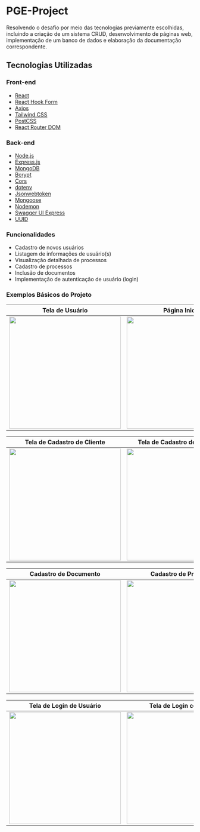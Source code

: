 # PGE-Project
Resolvendo o desafio por meio das tecnologias previamente escolhidas, incluindo a criação de um sistema CRUD, desenvolvimento de páginas web, implementação de um banco de dados e elaboração da documentação correspondente.

## Tecnologias Utilizadas

### Front-end

- [React](https://reactjs.org/)
- [React Hook Form](https://react-hook-form.com/)
- [Axios](https://axios-http.com/)
- [Tailwind CSS](https://tailwindcss.com/)
- [PostCSS](https://postcss.org/)
- [React Router DOM](https://reactrouter.com/)

### Back-end

- [Node.js](https://nodejs.org/)
- [Express.js](https://expressjs.com/)
- [MongoDB](https://www.mongodb.com/)
- [Bcrypt](https://www.npmjs.com/package/bcrypt)
- [Cors](https://www.npmjs.com/package/cors)
- [dotenv](https://www.npmjs.com/package/dotenv)
- [Jsonwebtoken](https://www.npmjs.com/package/jsonwebtoken)
- [Mongoose](https://mongoosejs.com/)
- [Nodemon](https://nodemon.io/)
- [Swagger UI Express](https://www.npmjs.com/package/swagger-ui-express)
- [UUID](https://www.npmjs.com/package/uuid)

### Funcionalidades

- Cadastro de novos usuários
- Listagem de informações de usuário(s)
- Visualização detalhada de processos
- Cadastro de processos
- Inclusão de documentos
- Implementação de autenticação de usuário (login)

### Exemplos Básicos do Projeto

| Tela de Usuário  | Página Inicial   |
|------------------------|------------------------|
| <img src="https://github.com/Uneto47/PGE-Project/assets/87950587/d7ed7c4f-8698-43b9-a473-6ddd03aae727" width="300"> | <img src="https://github.com/Uneto47/PGE-Project/assets/87950587/152fc0b7-b0fb-40ac-b3b2-7632e086ef52" width="300"> |

| Tela de Cadastro de Cliente  | Tela de Cadastro de Advogado  |
|-------------------------------------|-------------------------------|
| <img src="https://github.com/Uneto47/PGE-Project/assets/87950587/a1aa0b95-c668-4ae5-a5da-4f3226c536f4" width="300"> | <img src="https://github.com/Uneto47/PGE-Project/assets/87950587/aa715cfb-98f2-4bd8-b04b-89dbdc06ae99" width="300">  |

|   Cadastro de Documento  | Cadastro de Processo  |
|------------------------------|-----------------------------|
|   <img src="https://github.com/Uneto47/PGE-Project/assets/87950587/2281662c-3bd1-44fd-b026-b3d8d9e12c58" width="300"> | <img src="https://github.com/Uneto47/PGE-Project/assets/87950587/b21a7e73-cfb6-4f37-a891-44c0be23aabe" width="300"> |

| Tela de Login de Usuário  |  Tela de Login com Erro  |
|----------------------------------|------------------------------|
| <img src="https://github.com/Uneto47/PGE-Project/assets/87950587/a330fae7-7676-4ce0-b026-49c5dc8cfd24" width="300"> | <img src="https://github.com/Uneto47/PGE-Project/assets/87950587/fbcdb39d-05ec-4366-8668-d69f37d9f80d" width="300"> |
